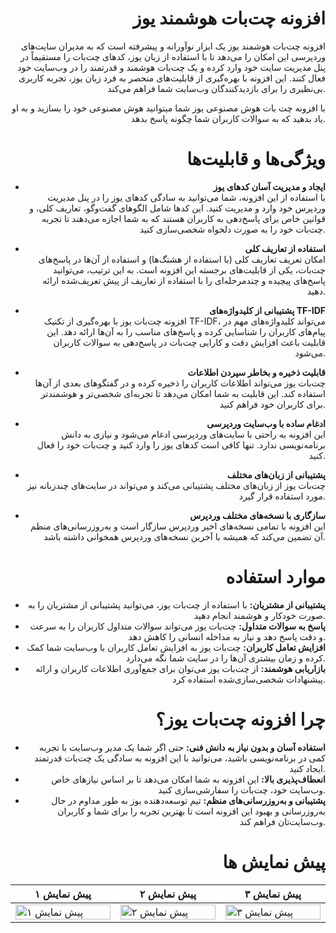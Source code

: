 <div align="right">

# افزونه چت‌بات هوشمند یوز

افزونه چت‌بات هوشمند یوز یک ابزار نوآورانه و پیشرفته است که به مدیران سایت‌های وردپرسی این امکان را می‌دهد تا با استفاده از زبان یوز، کدهای چت‌بات را مستقیماً در پنل مدیریت سایت خود وارد کرده و یک چت‌بات هوشمند و قدرتمند را در وب‌سایت خود فعال کنند. این افزونه با بهره‌گیری از قابلیت‌های منحصر به فرد زبان یوز، تجربه کاربری بی‌نظیری را برای بازدیدکنندگان وب‌سایت شما فراهم می‌کند.

با افزونه چت بات هوش مصنوعی یوز شما میتوانید هوش مصنوعی خود را بسازید و به او یاد بدهید که به سوالات کاربران شما چگونه پاسخ بدهد.

# ویژگی‌ها و قابلیت‌ها

- **ایجاد و مدیریت آسان کدهای یوز**  
  با استفاده از این افزونه، شما می‌توانید به سادگی کدهای یوز را در پنل مدیریت وردپرس خود وارد و مدیریت کنید. این کدها شامل الگوهای گفت‌وگو، تعاریف کلی، و قوانین خاص برای پاسخ‌دهی به کاربران هستند که به شما اجازه می‌دهند تا تجربه چت‌بات خود را به صورت دلخواه شخصی‌سازی کنید.

- **استفاده از تعاریف کلی**  
  امکان تعریف تعاریف کلی (با استفاده از هشتگ‌ها) و استفاده از آن‌ها در پاسخ‌های چت‌بات، یکی از قابلیت‌های برجسته این افزونه است. به این ترتیب، می‌توانید پاسخ‌های پیچیده و چندمرحله‌ای را با استفاده از تعاریف از پیش تعریف‌شده ارائه دهید.

- **پشتیبانی از کلیدواژه‌های TF-IDF**  
  افزونه چت‌بات یوز با بهره‌گیری از تکنیک TF-IDF، می‌تواند کلیدواژه‌های مهم در پیام‌های کاربران را شناسایی کرده و پاسخ‌های مناسب را به آن‌ها ارائه دهد. این قابلیت باعث افزایش دقت و کارایی چت‌بات در پاسخ‌دهی به سوالات کاربران می‌شود.

- **قابلیت ذخیره و بخاطر سپردن اطلاعات**  
  چت‌بات یوز می‌تواند اطلاعات کاربران را ذخیره کرده و در گفتگوهای بعدی از آن‌ها استفاده کند. این قابلیت به شما امکان می‌دهد تا تجربه‌ای شخصی‌تر و هوشمندتر برای کاربران خود فراهم کنید.

- **ادغام ساده با وب‌سایت وردپرسی**  
  این افزونه به راحتی با سایت‌های وردپرسی ادغام می‌شود و نیازی به دانش برنامه‌نویسی ندارد. تنها کافی است کدهای یوز را وارد کنید و چت‌بات خود را فعال کنید.

- **پشتیبانی از زبان‌های مختلف**  
  چت‌بات یوز از زبان‌های مختلف پشتیبانی می‌کند و می‌تواند در سایت‌های چندزبانه نیز مورد استفاده قرار گیرد.

- **سازگاری با نسخه‌های مختلف وردپرس**  
  این افزونه با تمامی نسخه‌های اخیر وردپرس سازگار است و به‌روزرسانی‌های منظم آن تضمین می‌کند که همیشه با آخرین نسخه‌های وردپرس همخوانی داشته باشد.

#  موارد استفاده 

- **پشتیبانی از مشتریان:** با استفاده از چت‌بات یوز، می‌توانید پشتیبانی از مشتریان را به صورت خودکار و هوشمند انجام دهید.
- **پاسخ به سوالات متداول:** چت‌بات یوز می‌تواند سوالات متداول کاربران را به سرعت و دقت پاسخ دهد و نیاز به مداخله انسانی را کاهش دهد.
- **افزایش تعامل کاربران:** چت‌بات یوز به افزایش تعامل کاربران با وب‌سایت شما کمک کرده و زمان بیشتری آن‌ها را در سایت شما نگه می‌دارد.
- **بازاریابی هوشمند:** از چت‌بات یوز می‌توان برای جمع‌آوری اطلاعات کاربران و ارائه پیشنهادات شخصی‌سازی‌شده استفاده کرد.

# چرا افزونه چت‌بات یوز؟ 

- **استفاده آسان و بدون نیاز به دانش فنی:** حتی اگر شما یک مدیر وب‌سایت با تجربه کمی در برنامه‌نویسی باشید، می‌توانید با این افزونه به سادگی یک چت‌بات قدرتمند ایجاد کنید.
- **انعطاف‌پذیری بالا:** این افزونه به شما امکان می‌دهد تا بر اساس نیازهای خاص وب‌سایت خود، چت‌بات را سفارشی‌سازی کنید.
- **پشتیبانی و به‌روزرسانی‌های منظم:** تیم توسعه‌دهنده یوز به طور مداوم در حال به‌روزرسانی و بهبود این افزونه است تا بهترین تجربه را برای شما و کاربران وب‌سایت‌تان فراهم کند.

# پیش نمایش ها

<table class="table">
  <thead>
    <tr>
      <th scope="col" width="1000px">پیش نمایش ۱</th>
      <th scope="col" width="1000px">پیش نمایش ۲</th>
      <th scope="col" width="1000px">پیش نمایش ۳</th>
    </tr>
  </thead>
  <tbody>
    <tr>
      <td>
        <img src="https://yooz.run/pb_img/screenshot1.PNG" width="100%" alt="پیش نمایش ۱">
      </td>
      <td>
        <img src="https://yooz.run/pb_img/screenshot2.PNG" width="100%" alt="پیش نمایش ۲">
      </td>
      <td>
        <img src="https://yooz.run/pb_img/screenshot3.PNG" width="100%" alt="پیش نمایش ۳">
      </td>
    </tr>
  </tbody>
</table>
</div>
